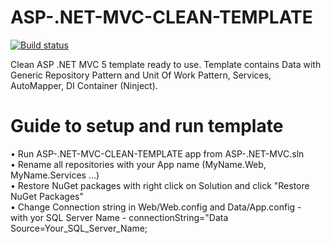 # ASP-.NET-MVC-CLEAN-TEMPLATE

[![Build status](https://ci.appveyor.com/api/projects/status/302pxaai82i62c4t?svg=true)](https://ci.appveyor.com/project/V-Uzunov/asp-net-mvc-clean-template)

Clean ASP .NET MVC 5 template ready to use. Template contains Data with Generic Repository Pattern and Unit Of Work Pattern, Services, AutoMapper, DI Container (Ninject). 

# Guide to setup and run template
•	Run ASP-.NET-MVC-CLEAN-TEMPLATE app from ASP-.NET-MVC.sln<br />
•	Rename all repositories with your App name (MyName.Web, MyName.Services ...)<br />
•	Restore NuGet packages with right click on Solution and click "Restore NuGet Packages"<br />
•	Change Connection string in Web/Web.config and Data/App.config - <br />
with yor SQL Server Name - connectionString="Data Source=Your_SQL_Server_Name;<br />


